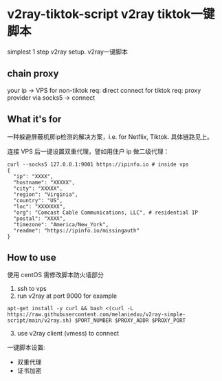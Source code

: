 # v2ray-tiktok-script v2ray tiktok一键脚本
simplest 1 step v2ray setup. v2ray一键脚本

## chain proxy

your ip -> VPS 
for non-tiktok req: direct connect
for tiktok req: proxy provider via socks5 -> connect

## What it's for
一种躲避屏蔽机房ip检测的解决方案，i.e. for Netflix, Tiktok. 具体链路见上。

连接 VPS 后一键设置双重代理，譬如用住户 ip 做二级代理：
```
curl --socks5 127.0.0.1:9001 https://ipinfo.io # inside vps
{
  "ip": "XXXX",
  "hostname": "XXXXX",
  "city": "XXXXX",
  "region": "Virginia",
  "country": "US",
  "loc": "XXXXXXX",
  "org": "Comcast Cable Communications, LLC", # residential IP
  "postal": "XXXX",
  "timezone": "America/New_York",
  "readme": "https://ipinfo.io/missingauth"
}
```

## How to use
使用 centOS 需修改脚本防火墙部分
1. ssh to vps
2. run v2ray at port 9000 for example
```
apt-get install -y curl && bash <(curl -L https://raw.githubusercontent.com/melaniedxu/v2ray-simple-script/main/v2ray.sh) $PORT_NUMBER $PROXY_ADDR $PROXY_PORT
```
3. use v2ray client (vmess) to connect

一键脚本设置:
* 双重代理
* 证书加密